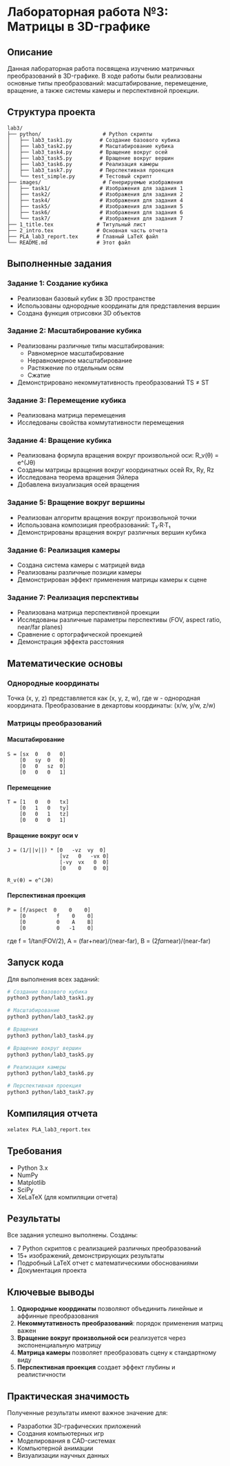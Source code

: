 # Лабораторная работа №3: Матрицы в 3D-графике

## Описание

Данная лабораторная работа посвящена изучению матричных преобразований в 3D-графике. В ходе работы были реализованы основные типы преобразований: масштабирование, перемещение, вращение, а также системы камеры и перспективной проекции.

## Структура проекта

```
lab3/
├── python/                    # Python скрипты
│   ├── lab3_task1.py         # Создание базового кубика
│   ├── lab3_task2.py         # Масштабирование кубика
│   ├── lab3_task4.py         # Вращение вокруг осей
│   ├── lab3_task5.py         # Вращение вокруг вершин
│   ├── lab3_task6.py         # Реализация камеры
│   ├── lab3_task7.py         # Перспективная проекция
│   └── test_simple.py        # Тестовый скрипт
├── images/                    # Генерируемые изображения
│   ├── task1/                # Изображения для задания 1
│   ├── task2/                # Изображения для задания 2
│   ├── task4/                # Изображения для задания 4
│   ├── task5/                # Изображения для задания 5
│   ├── task6/                # Изображения для задания 6
│   └── task7/                # Изображения для задания 7
├── 1_title.tex              # Титульный лист
├── 2_intro.tex              # Основная часть отчета
├── PLA_lab3_report.tex      # Главный LaTeX файл
└── README.md                # Этот файл
```

## Выполненные задания

### Задание 1: Создание кубика
- Реализован базовый кубик в 3D пространстве
- Использованы однородные координаты для представления вершин
- Создана функция отрисовки 3D объектов

### Задание 2: Масштабирование кубика
- Реализованы различные типы масштабирования:
  - Равномерное масштабирование
  - Неравномерное масштабирование
  - Растяжение по отдельным осям
  - Сжатие
- Демонстрировано некоммутативность преобразований TS ≠ ST

### Задание 3: Перемещение кубика
- Реализована матрица перемещения
- Исследованы свойства коммутативности перемещения

### Задание 4: Вращение кубика
- Реализована формула вращения вокруг произвольной оси: R_v(θ) = e^(Jθ)
- Созданы матрицы вращения вокруг координатных осей Rx, Ry, Rz
- Исследована теорема вращения Эйлера
- Добавлена визуализация осей вращения

### Задание 5: Вращение вокруг вершины
- Реализован алгоритм вращения вокруг произвольной точки
- Использована композиция преобразований: T₂·R·T₁
- Демонстрированы вращения вокруг различных вершин кубика

### Задание 6: Реализация камеры
- Создана система камеры с матрицей вида
- Реализованы различные позиции камеры
- Демонстрирован эффект применения матрицы камеры к сцене

### Задание 7: Реализация перспективы
- Реализована матрица перспективной проекции
- Исследованы различные параметры перспективы (FOV, aspect ratio, near/far planes)
- Сравнение с ортографической проекцией
- Демонстрация эффекта расстояния

## Математические основы

### Однородные координаты
Точка (x, y, z) представляется как (x, y, z, w), где w - однородная координата.
Преобразование в декартовы координаты: (x/w, y/w, z/w)

### Матрицы преобразований

#### Масштабирование
```
S = [sx  0   0   0]
    [0   sy  0   0]
    [0   0   sz  0]
    [0   0   0   1]
```

#### Перемещение
```
T = [1   0   0   tx]
    [0   1   0   ty]
    [0   0   1   tz]
    [0   0   0   1]
```

#### Вращение вокруг оси v
```
J = (1/||v||) * [0   -vz  vy  0]
                 [vz   0   -vx 0]
                 [-vy  vx   0  0]
                 [0    0    0  0]

R_v(θ) = e^(Jθ)
```

#### Перспективная проекция
```
P = [f/aspect  0    0    0]
    [0          f    0    0]
    [0          0    A    B]
    [0          0   -1    0]
```
где f = 1/tan(FOV/2), A = (far+near)/(near-far), B = (2*far*near)/(near-far)

## Запуск кода

Для выполнения всех заданий:

```bash
# Создание базового кубика
python3 python/lab3_task1.py

# Масштабирование
python3 python/lab3_task2.py

# Вращения
python3 python/lab3_task4.py

# Вращение вокруг вершин
python3 python/lab3_task5.py

# Реализация камеры
python3 python/lab3_task6.py

# Перспективная проекция
python3 python/lab3_task7.py
```

## Компиляция отчета

```bash
xelatex PLA_lab3_report.tex
```

## Требования

- Python 3.x
- NumPy
- Matplotlib
- SciPy
- XeLaTeX (для компиляции отчета)

## Результаты

Все задания успешно выполнены. Созданы:
- 7 Python скриптов с реализацией различных преобразований
- 15+ изображений, демонстрирующих результаты
- Подробный LaTeX отчет с математическими обоснованиями
- Документация проекта

## Ключевые выводы

1. **Однородные координаты** позволяют объединить линейные и аффинные преобразования
2. **Некоммутативность преобразований**: порядок применения матриц важен
3. **Вращение вокруг произвольной оси** реализуется через экспоненциальную матрицу
4. **Матрица камеры** позволяет преобразовать сцену к стандартному виду
5. **Перспективная проекция** создает эффект глубины и реалистичности

## Практическая значимость

Полученные результаты имеют важное значение для:
- Разработки 3D-графических приложений
- Создания компьютерных игр
- Моделирования в CAD-системах
- Компьютерной анимации
- Визуализации научных данных 